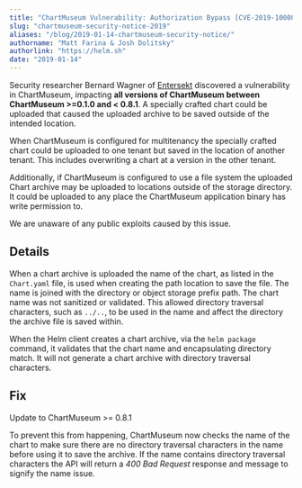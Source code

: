 ```yaml
---
title: "ChartMuseum Vulnerability: Authorization Bypass [CVE-2019-1000009]"
slug: "chartmuseum-security-notice-2019"
aliases: "/blog/2019-01-14-chartmuseum-security-notice/"
authorname: "Matt Farina & Josh Dolitsky"
authorlink: "https://helm.sh"
date: "2019-01-14"
---
```


Security researcher Bernard Wagner of [Entersekt](https://www.entersekt.com/) discovered a vulnerability in ChartMuseum, impacting **all versions of ChartMuseum between ChartMuseum >=0.1.0 and < 0.8.1**. A specially crafted chart could be uploaded that caused the uploaded archive to be saved outside of the intended location.

When ChartMuseum is configured for multitenancy the specially crafted chart could be uploaded to one tenant but saved in the location of another tenant. This includes overwriting a chart at a version in the other tenant.

Additionally, if ChartMuseum is configured to use a file system the uploaded Chart archive may be uploaded to locations outside of the storage directory. It could be uploaded to any place the ChartMuseum application binary has write permission to.

We are unaware of any public exploits caused by this issue.<!--more-->

## Details

When a chart archive is uploaded the name of the chart, as listed in the `Chart.yaml` file, is used when creating the path location to save the file. The name is joined with the directory or object storage prefix path. The chart name was not sanitized or validated. This allowed directory traversal characters, such as `../..`, to be used in the name and affect the directory the archive file is saved within.

When the Helm client creates a chart archive, via the `helm package` command, it validates that the chart name and encapsulating directory match. It will not generate a chart archive with directory traversal characters.

## Fix

Update to ChartMuseum >= 0.8.1

To prevent this from happening, ChartMuseum now checks the name of the chart to make sure there are no directory traversal characters in the name before using it to save the archive. If the name contains directory traversal characters the API will return a _400 Bad Request_ response and message to signify the name issue.
